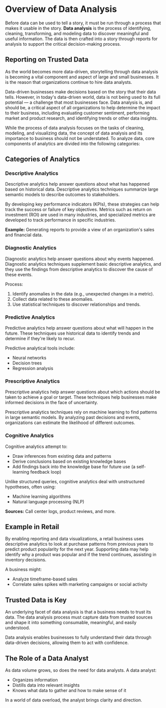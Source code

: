# Overview of Data Analysis

Before data can be used to tell a story, it must be run through a process that makes it usable in the story. **Data analysis** is the process of identifying, cleaning, transforming, and modeling data to discover meaningful and useful information. The data is then crafted into a story through reports for analysis to support the critical decision-making process.

## Reporting on Trusted Data

As the world becomes more data-driven, storytelling through data analysis is becoming a vital component and aspect of large and small businesses. It is the reason that organizations continue to hire data analysts.

Data-driven businesses make decisions based on the story that their data tells. However, in today's data-driven world, data is not being used to its full potential — a challenge that most businesses face. Data analysis is, and should be, a critical aspect of all organizations to help determine the impact to their business, including evaluating customer sentiment, performing market and product research, and identifying trends or other data insights.

While the process of data analysis focuses on the tasks of cleaning, modeling, and visualizing data, the concept of data analysis and its importance to business should not be understated. To analyze data, core components of analytics are divided into the following categories:

## Categories of Analytics

### Descriptive Analytics
Descriptive analytics help answer questions about what has happened based on historical data. Descriptive analytics techniques summarize large semantic models to describe outcomes to stakeholders.

By developing key performance indicators (KPIs), these strategies can help track the success or failure of key objectives. Metrics such as return on investment (ROI) are used in many industries, and specialized metrics are developed to track performance in specific industries.

**Example:** Generating reports to provide a view of an organization's sales and financial data.

### Diagnostic Analytics
Diagnostic analytics help answer questions about why events happened. Diagnostic analytics techniques supplement basic descriptive analytics, and they use the findings from descriptive analytics to discover the cause of these events.

Process:
1. Identify anomalies in the data (e.g., unexpected changes in a metric).
2. Collect data related to these anomalies.
3. Use statistical techniques to discover relationships and trends.

### Predictive Analytics
Predictive analytics help answer questions about what will happen in the future. These techniques use historical data to identify trends and determine if they're likely to recur.

Predictive analytical tools include:
- Neural networks
- Decision trees
- Regression analysis

### Prescriptive Analytics
Prescriptive analytics help answer questions about which actions should be taken to achieve a goal or target. These techniques help businesses make informed decisions in the face of uncertainty.

Prescriptive analytics techniques rely on machine learning to find patterns in large semantic models. By analyzing past decisions and events, organizations can estimate the likelihood of different outcomes.

### Cognitive Analytics
Cognitive analytics attempt to:
- Draw inferences from existing data and patterns
- Derive conclusions based on existing knowledge bases
- Add findings back into the knowledge base for future use (a self-learning feedback loop)

Unlike structured queries, cognitive analytics deal with unstructured hypotheses, often using:
- Machine learning algorithms
- Natural language processing (NLP)

**Sources:** Call center logs, product reviews, and more.

## Example in Retail
By enabling reporting and data visualizations, a retail business uses descriptive analytics to look at purchase patterns from previous years to predict product popularity for the next year. Supporting data may help identify why a product was popular and if the trend continues, assisting in inventory decisions.

A business might:
- Analyze timeframe-based sales
- Correlate sales spikes with marketing campaigns or social activity

## Trusted Data is Key
An underlying facet of data analysis is that a business needs to trust its data. The data analysis process must capture data from trusted sources and shape it into something consumable, meaningful, and easily understood.

Data analysis enables businesses to fully understand their data through data-driven decisions, allowing them to act with confidence.

## The Role of a Data Analyst
As data volume grows, so does the need for data analysts. A data analyst:
- Organizes information
- Distills data into relevant insights
- Knows what data to gather and how to make sense of it

In a world of data overload, the analyst brings clarity and direction.

